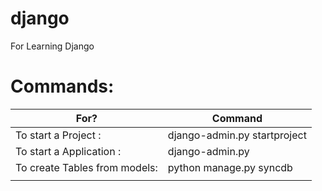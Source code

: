 django
======
For Learning Django


Commands: 
===
| For?                          | Command                                      |
|-------------------------------|----------------------------------------------|
| To start a Project :          | django-admin.py startproject  <project-name> |
| To start a Application :      | django-admin.py <start-app>                  |
| To create Tables from models: | python manage.py syncdb                      |
|                               |                                              |

